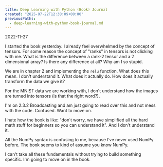 ```yaml
---
title: Deep Learning with Python (Book) Journal
created: "2025-07-22T12:30:09+00:00"
previousPaths:
  - deep-learning-with-python-book-journal.md
---
```

 

2022-11-27

I started the book yesterday. I already feel overwhelmed by the concept of tensors. For some reason the concept of "ranks" in tensors is not clicking with me. What is the difference between a rank-2 tensor and a 2 dimensional array? Is there any difference at all?  Why am I so stupid.

We are in chapter 2 and implementing the `relu` function. What does this mean. I don't understand it. What does it actually do. How does it actually transform the data we give it?

For the MNIST data we are working with, I don't understand how the images are turned into tensors (is that the right word?).

I'm on 2.3.2 Broadcasting and am just going to read over this and not mess with the code. Confused. Want to move on.

I hate how the book is like: "don't worry, we have simplified all the hard math stuff for beginners so you can understand it". And I don't understand it.

All the NumPy syntax is confusing to me, because I've never used NumPy before. The book seems to kind of assume you know NumPy.

I can't take all these fundamentals without trying to build something specific. I'm going to move on in the book.